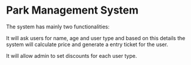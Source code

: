# Park Management System

The system has mainly two functionalities:

It will ask users for name, age and user type and based on this details the system will calculate price and generate a entry ticket for the user.

It will allow admin to set discounts for each user type.
